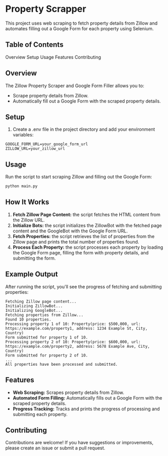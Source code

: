# Property Scrapper

This project uses web scraping to fetch property details from Zillow and automates filling out a Google Form for each
property using Selenium.

## Table of Contents

Overview
Setup
Usage
Features
Contributing

## Overview

The Zillow Property Scraper and Google Form Filler allows you to:

- Scrape property details from Zillow.
- Automatically fill out a Google Form with the scraped property details.

## Setup

1. Create a .env file in the project directory and add your environment variables:

```env
GOOGLE_FORM_URL=your_google_form_url
ZILLOW_URL=your_zillow_url
```

## Usage

Run the script to start scraping Zillow and filling out the Google Form:

```bash
python main.py
```

## How It Works

1. **Fetch Zillow Page Content:** the script fetches the HTML content from the Zillow URL.
2. **Initialize Bots:** the script initializes the ZillowBot with the fetched page content and the GoogleBot with the
   Google Form URL.
3. **Fetch Properties:** the script retrieves the list of properties from the Zillow page and prints the total number of
   properties found.
4. **Process Each Property:** the script processes each property by loading the Google Form page, filling the form with
   property details, and submitting the form.

## Example Output

After running the script, you'll see the progress of fetching and submitting properties:

```shell
Fetching Zillow page content...
Initializing ZillowBot...
Initializing GoogleBot...
Fetching properties from Zillow...
Found 10 properties.
Processing property 1 of 10: Property(price: $500,000, url: https://example.com/property1, address: 1234 Example St, City, Country)
Form submitted for property 1 of 10.
Processing property 2 of 10: Property(price: $600,000, url: https://example.com/property2, address: 5678 Example Ave, City, Country)
Form submitted for property 2 of 10.
...
All properties have been processed and submitted.
```

## Features

- **Web Scraping:** Scrapes property details from Zillow.
- **Automated Form Filling:** Automatically fills out a Google Form with the scraped property details.
- **Progress Tracking:** Tracks and prints the progress of processing and submitting each property.

## Contributing

Contributions are welcome! If you have suggestions or improvements, please create an issue or submit a pull request.